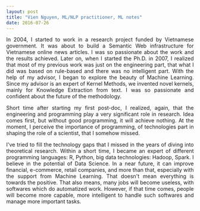 ```yaml
---
layout: post
title: "Vien Nguyen, ML/NLP practitioner, ML notes"
date: 2016-07-26
---
```


<p align = "justify">
In 2004, I started to work in a research project funded by Vietnamese government. It was about to build a Semantic Web infrastructure for Vietnamese online news articles. I was so passionate about the work and the results achieved. Later on, when I started the Ph.D. in 2007, I realized that most of my previous work was just on the engineering part, that what I did was based on rule-based and there was no intelligent part. With the help of my advisor, I began to explore the beauty of Machine Learning. Since my advisor is an expert of Kernel Methods, we invented novel kernels, mainly for Knowledge Extraction from text. I was so passionate and confident about the future of the methodology.
</p>
<p align = "justify">
Short time after starting my first post-doc, I realized, again, that the engineering and programming play a very significant role in research. Idea comes first, but without good programming, it will achieve nothing. At the moment, I perceive the importance of programming, of technologies part in shaping the role of a scientist, that I somehow missed.
</p>
<p align = "justify">
I've tried to fill the technology gaps that I missed in the years of diving into theoretical research. Within a short time, I became an expert of different programming languages: R, Python, big data technologies: Hadoop, Spark. I believe in the potential of Data Science. In a near future, it can improve financial, e-commerce, retail companies, and more than that, especially with the support from Machine Learning. That doesn't mean everything is towards the positive. That also means, many jobs will become useless, with softwares which do automatized work. However, if that time comes, people will become more capable, more intelligent to handle such softwares and manage more important tasks.
</p>
<div>
<script>
  (function(i,s,o,g,r,a,m){i['GoogleAnalyticsObject']=r;i[r]=i[r]||function(){
  (i[r].q=i[r].q||[]).push(arguments)},i[r].l=1*new Date();a=s.createElement(o),
  m=s.getElementsByTagName(o)[0];a.async=1;a.src=g;m.parentNode.insertBefore(a,m)
  })(window,document,'script','https://www.google-analytics.com/analytics.js','ga');

  ga('create', 'UA-77434616-1', 'auto');
  ga('send', 'pageview');

</script>
</div>